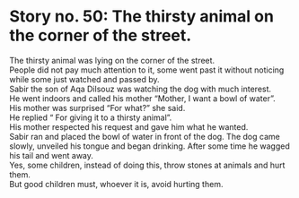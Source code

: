 Story no. 50: The thirsty animal on the corner of the street.
=============================================================

The thirsty animal was lying on the corner of the street.  
 People did not pay much attention to it, some went past it without
noticing while some just watched and passed by.  
 Sabir the son of Aqa Dilsouz was watching the dog with much interest.  
 He went indoors and called his mother “Mother, I want a bowl of
water”.  
 His mother was surprised “For what?” she said.  
 He replied “ For giving it to a thirsty animal”.  
 His mother respected his request and gave him what he wanted.  
 Sabir ran and placed the bowl of water in front of the dog. The dog
came slowly, unveiled his tongue and began drinking. After some time he
wagged his tail and went away.  
 Yes, some children, instead of doing this, throw stones at animals and
hurt them.  
 But good children must, whoever it is, avoid hurting them.


